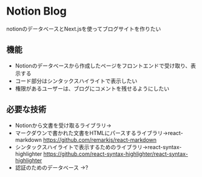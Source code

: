 # Notion Blog
notionのデータベースとNext.jsを使ってブログサイトを作りたい

## 機能
* Notionのデータベースから作成したページをフロントエンドで受け取り、表示する
* コード部分はシンタックスハイライトで表示したい
* 権限があるユーザーは、ブログにコメントを残せるようにしたい

## 必要な技術
* Notionから文書を受け取るライブラリ→
* マークダウンで書かれた文書をHTMLにパースするライブラリ→react-markdown
https://github.com/remarkjs/react-markdown
* シンタックスハイライトで表示するためのライブラリ→react-syntax-highlighter
https://github.com/react-syntax-highlighter/react-syntax-highlighter
* 認証のためのデータベース
->?



